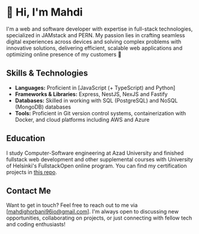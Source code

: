 # 💫 Hi, I'm Mahdi

I'm a web and software developer with expertise in full-stack technologies, specialized in JAMstack and PERN. My passion lies in crafting seamless digital experiences across devices and solving complex problems with innovative solutions, delivering efficient, scalable web applications and optimizing online presence of my customers 🚀

## Skills & Technologies

- **Languages:** Proficient in [JavaScript (+ TypeScript) and Python]
- **Frameworks & Libraries:** Express, NestJS, NexJS and Fastify
- **Databases:** Skilled in working with SQL (PostgreSQL) and NoSQL (MongoDB) databases
- **Tools:** Proficient in Git version control systems, containerization with Docker, and cloud platforms including AWS and Azure

## Education

I study Computer-Software engineering at Azad University and finished fullstack web development and other supplemental courses with University of Helsinki's FullstackOpen online program. You can find my certification projects in [this repo](https://github.com/adrian-qorbani/fullstackopen).


## Contact Me

Want to get in touch? Feel free to reach out to me via [mahdighorbani96io@gmail.com]. I'm always open to discussing new opportunities, collaborating on projects, or just connecting with fellow tech and coding enthusiasts!

